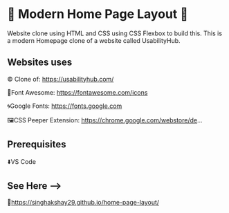 
# 🚀 Modern Home Page Layout 🚀

Website clone using HTML and CSS using CSS Flexbox to build this. This is a modern Homepage clone of a website called UsabilityHub.



## Websites uses

©️ Clone of: https://usabilityhub.com/

🔡Font Awesome: https://fontawesome.com/icons

🌀Google Fonts: https://fonts.google.com

🖼️CSS Peeper Extension: https://chrome.google.com/webstore/de...

## Prerequisites

⬇️VS Code



## See Here -->
🔗https://singhakshay29.github.io/home-page-layout/
